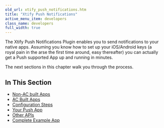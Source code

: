 ```yaml
---
old_url: xtify_push_notifications.htm
title: "Xtify Push Notifications"
active_menu_item: developers
class_name: developers
full_width: true
---
```


The Xtify Push Notifications Plugin enables you to send notifications to your native apps. Assuming you know how to set up your iOS/Android keys (a royal pain in the arse the first time around, easy thereafter) you can actually get a Push supported App up and running in minutes. 

The next sections in this chapter walk you through the process.


## In This Section

 - [Non-AC built Apps](/developers/documentation/ac-mobile-build-phonegap/ac-mobile-build/ac-build-plugins/xtify-push-notifications/xtify-non-ac-apps)
 - [AC Built Apps](/developers/documentation/ac-mobile-build-phonegap/ac-mobile-build/ac-build-plugins/xtify-push-notifications/xtify-ac-built-apps)
 - [Configuration Steps](/developers/documentation/ac-mobile-build-phonegap/ac-mobile-build/ac-build-plugins/xtify-push-notifications/configuration/) 
 - [Your Push App](/developers/documentation/ac-mobile-build-phonegap/ac-mobile-build/ac-build-plugins/xtify-push-notifications/your-app)
 - [Other APIs](/developers/documentation/ac-mobile-build-phonegap/ac-mobile-build/ac-build-plugins/xtify-push-notifications/apis)
 - [Complete Example App](/developers/documentation/ac-mobile-build-phonegap/ac-mobile-build/ac-build-plugins/xtify-push-notifications/xtify-example-app)
